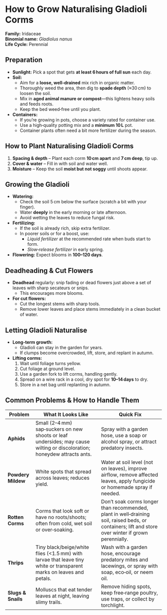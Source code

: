 # How to Grow Naturalising Gladioli Corms

**Family:** Iridaceae  
**Binomial name:** *Gladiolus nanus*  
**Life Cycle:** Perennial  

## Preparation

- **Sunlight:** Pick a spot that gets **at least 6 hours of full sun** each day.  
- **Soil:**  
  - Aim for a **loose, well‑drained** mix rich in organic matter.  
  - Thoroughly weed the area, then dig to **spade depth** (≈30 cm) to loosen the soil.  
  - Mix in **aged animal manure or compost**—this lightens heavy soils and feeds roots.  
  - Keep the bed weed‑free until you plant.  
- **Containers:**  
  - If you’re growing in pots, choose a variety rated for container use.  
  - Use a high‑quality potting mix and a **minimum 10 L** pot.  
  - Container plants often need a bit more fertilizer during the season.

## How to Plant Naturalising Gladioli Corms

1. **Spacing & depth** – Plant each corm **10 cm apart** and **7 cm deep**, tip up.  
2. **Cover & water** – Fill in with soil and water well.  
3. **Moisture** – Keep the soil **moist but not soggy** until shoots appear.

## Growing the Gladioli

- **Watering:**  
  - Check the soil 5 cm below the surface (scratch a bit with your finger).  
  - Water **deeply** in the early morning or late afternoon.  
  - Avoid wetting the leaves to reduce fungal risk.  
- **Fertilizing:**  
  - If the soil is already rich, skip extra fertilizer.  
  - In poorer soils or for a boost, use:  
    - *Liquid fertilizer* at the recommended rate when buds start to form.  
    - *Slow‑release fertilizer* in early spring.  
- **Flowering:** Expect blooms in **100–120 days**.  

## Deadheading & Cut Flowers

- **Deadhead** regularly: snip fading or dead flowers just above a set of leaves with sharp secateurs or snips.  
  - This encourages more blooms.  
- **For cut flowers:**  
  - Cut the longest stems with sharp tools.  
  - Remove lower leaves and place stems immediately in a clean bucket of water.  

## Letting Gladioli Naturalise

- **Long‑term growth:**  
  - Gladioli can stay in the garden for years.  
  - If clumps become overcrowded, lift, store, and replant in autumn.  
- **Lifting corms:**  
  1. Wait until foliage turns yellow.  
  2. Cut foliage at ground level.  
  3. Use a garden fork to lift corms, handling gently.  
  4. Spread on a wire rack in a cool, dry spot for **10–14 days** to dry.  
  5. Store in a net bag until replanting in autumn.

## Common Problems & How to Handle Them

| Problem | What It Looks Like | Quick Fix |
|---------|--------------------|-----------|
| **Aphids** | Small (2–4 mm) sap‑suckers on new shoots or leaf undersides; may cause wilting or discoloration; honeydew attracts ants. | Spray with a garden hose, use a soap or alcohol spray, or attract predatory insects. |
| **Powdery Mildew** | White spots that spread across leaves; reduces yield. | Water at soil level (not on leaves), improve airflow, remove affected leaves, apply fungicide or homemade spray if needed. |
| **Rotten Corms** | Corms that look soft or have no roots/shoots; often from cold, wet soil or over‑soaking. | Don’t soak corms longer than recommended, plant in well‑draining soil, raised beds, or containers; lift and store over winter if grown perennially. |
| **Thrips** | Tiny black/beige/white flies (<1.5 mm) with larvae that leave tiny white or transparent marks on leaves and petals. | Wash with a garden hose, encourage predatory mites and lacewings, or spray with soap, eco‑oil, or neem oil. |
| **Slugs & Snails** | Molluscs that eat tender leaves at night, leaving slimy trails. | Remove hiding spots, keep free‑range poultry, use traps, or collect by torchlight. |

